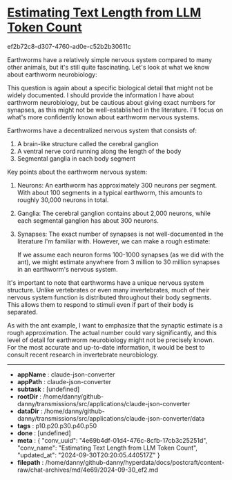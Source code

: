 # [Estimating Text Length from LLM Token Count](https://claude.ai/chat/4e69b4df-01d4-476c-8cfb-17cb3c25251d)

ef2b72c8-d307-4760-ad0e-c52b2b30611c

 Earthworms have a relatively simple nervous system compared to many other animals, but it's still quite fascinating. Let's look at what we know about earthworm neurobiology:

<antThinking>This question is again about a specific biological detail that might not be widely documented. I should provide the information I have about earthworm neurobiology, but be cautious about giving exact numbers for synapses, as this might not be well-established in the literature. I'll focus on what's more confidently known about earthworm nervous systems.</antThinking>

Earthworms have a decentralized nervous system that consists of:

1. A brain-like structure called the cerebral ganglion
2. A ventral nerve cord running along the length of the body
3. Segmental ganglia in each body segment

Key points about the earthworm nervous system:

1. Neurons: An earthworm has approximately 300 neurons per segment. With about 100 segments in a typical earthworm, this amounts to roughly 30,000 neurons in total.

2. Ganglia: The cerebral ganglion contains about 2,000 neurons, while each segmental ganglion has about 300 neurons.

3. Synapses: The exact number of synapses is not well-documented in the literature I'm familiar with. However, we can make a rough estimate:

   If we assume each neuron forms 100-1000 synapses (as we did with the ant), we might estimate anywhere from 3 million to 30 million synapses in an earthworm's nervous system.

It's important to note that earthworms have a unique nervous system structure. Unlike vertebrates or even many invertebrates, much of their nervous system function is distributed throughout their body segments. This allows them to respond to stimuli even if part of their body is separated.

As with the ant example, I want to emphasize that the synaptic estimate is a rough approximation. The actual number could vary significantly, and this level of detail for earthworm neurobiology might not be precisely known. For the most accurate and up-to-date information, it would be best to consult recent research in invertebrate neurobiology.

---

* **appName** : claude-json-converter
* **appPath** : claude-json-converter
* **subtask** : [undefined]
* **rootDir** : /home/danny/github-danny/transmissions/src/applications/claude-json-converter
* **dataDir** : /home/danny/github-danny/transmissions/src/applications/claude-json-converter/data
* **tags** : p10.p20.p30.p40.p50
* **done** : [undefined]
* **meta** : {
  "conv_uuid": "4e69b4df-01d4-476c-8cfb-17cb3c25251d",
  "conv_name": "Estimating Text Length from LLM Token Count",
  "updated_at": "2024-09-30T20:20:05.440517Z"
}
* **filepath** : /home/danny/github-danny/hyperdata/docs/postcraft/content-raw/chat-archives/md/4e69/2024-09-30_ef2.md